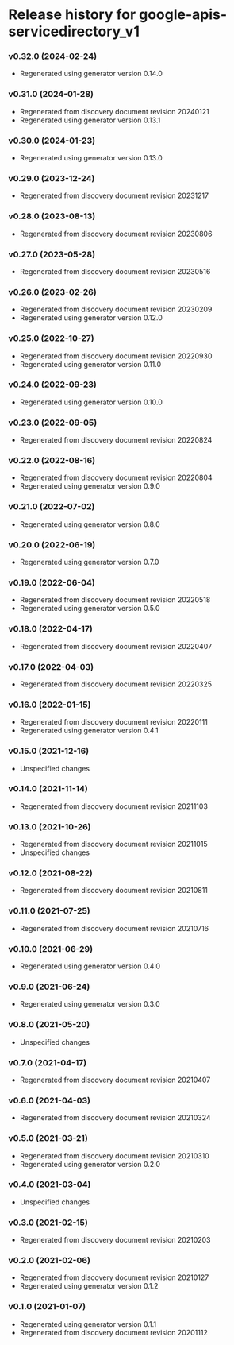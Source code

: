 # Release history for google-apis-servicedirectory_v1

### v0.32.0 (2024-02-24)

* Regenerated using generator version 0.14.0

### v0.31.0 (2024-01-28)

* Regenerated from discovery document revision 20240121
* Regenerated using generator version 0.13.1

### v0.30.0 (2024-01-23)

* Regenerated using generator version 0.13.0

### v0.29.0 (2023-12-24)

* Regenerated from discovery document revision 20231217

### v0.28.0 (2023-08-13)

* Regenerated from discovery document revision 20230806

### v0.27.0 (2023-05-28)

* Regenerated from discovery document revision 20230516

### v0.26.0 (2023-02-26)

* Regenerated from discovery document revision 20230209
* Regenerated using generator version 0.12.0

### v0.25.0 (2022-10-27)

* Regenerated from discovery document revision 20220930
* Regenerated using generator version 0.11.0

### v0.24.0 (2022-09-23)

* Regenerated using generator version 0.10.0

### v0.23.0 (2022-09-05)

* Regenerated from discovery document revision 20220824

### v0.22.0 (2022-08-16)

* Regenerated from discovery document revision 20220804
* Regenerated using generator version 0.9.0

### v0.21.0 (2022-07-02)

* Regenerated using generator version 0.8.0

### v0.20.0 (2022-06-19)

* Regenerated using generator version 0.7.0

### v0.19.0 (2022-06-04)

* Regenerated from discovery document revision 20220518
* Regenerated using generator version 0.5.0

### v0.18.0 (2022-04-17)

* Regenerated from discovery document revision 20220407

### v0.17.0 (2022-04-03)

* Regenerated from discovery document revision 20220325

### v0.16.0 (2022-01-15)

* Regenerated from discovery document revision 20220111
* Regenerated using generator version 0.4.1

### v0.15.0 (2021-12-16)

* Unspecified changes

### v0.14.0 (2021-11-14)

* Regenerated from discovery document revision 20211103

### v0.13.0 (2021-10-26)

* Regenerated from discovery document revision 20211015
* Unspecified changes

### v0.12.0 (2021-08-22)

* Regenerated from discovery document revision 20210811

### v0.11.0 (2021-07-25)

* Regenerated from discovery document revision 20210716

### v0.10.0 (2021-06-29)

* Regenerated using generator version 0.4.0

### v0.9.0 (2021-06-24)

* Regenerated using generator version 0.3.0

### v0.8.0 (2021-05-20)

* Unspecified changes

### v0.7.0 (2021-04-17)

* Regenerated from discovery document revision 20210407

### v0.6.0 (2021-04-03)

* Regenerated from discovery document revision 20210324

### v0.5.0 (2021-03-21)

* Regenerated from discovery document revision 20210310
* Regenerated using generator version 0.2.0

### v0.4.0 (2021-03-04)

* Unspecified changes

### v0.3.0 (2021-02-15)

* Regenerated from discovery document revision 20210203

### v0.2.0 (2021-02-06)

* Regenerated from discovery document revision 20210127
* Regenerated using generator version 0.1.2

### v0.1.0 (2021-01-07)

* Regenerated using generator version 0.1.1
* Regenerated from discovery document revision 20201112

